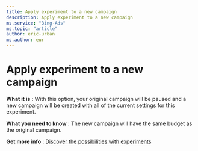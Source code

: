 ```yaml
---
title: Apply experiment to a new campaign
description: Apply experiment to a new campaign
ms.service: "Bing-Ads"
ms.topic: "article"
author: eric-urban
ms.author: eur
---
```


# Apply experiment to a new campaign

**What it is** : With this option, your original campaign will be paused and a new campaign will be created with all of the current settings for this experiment.

**What you need to know** : The new campaign will have the same budget as the original campaign.

**Get more info** : [Discover the possibilities with experiments](../hlp_BA_CONC_Experiments_About.md)


